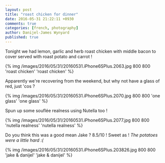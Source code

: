 ```yaml
---
layout: post
title: "roast chicken for dinner"
date: 2016-05-31 21:22:11 +0930
comments: true
categories: [french, photography]
author: Danijel-James Wynyard
published: true
---
```

Tonight we had lemon, garlic and herb roast chicken with middle bacon to cover served with roast potato and carrot !

{% img /images/2016/05/31/20160531.iPhone6SPlus.2063.jpg 800 800 'roast chicken' 'roast chicken' %}

Apparently we're recovering from the weekend, but why not have a glass of red, just 'cos ?

{% img /images/2016/05/31/20160531.iPhone6SPlus.2070.jpg 800 800 'one glass' 'one glass' %}

Spun up some souflée realness using Nutella too !

{% img /images/2016/05/31/20160531.iPhone6SPlus.2077.jpg 800 800 'nutella realness' 'nutella realness' %}

Do you think this was a good mean Jake ? 8.5/10 ! Sweet as ! _The potatoes were a little hard :(_

{% img /images/2016/05/31/20160531.iPhone6SPlus.203826.jpg 800 800 'jake & danijel' 'jake & danijel' %}